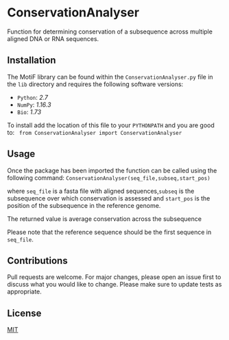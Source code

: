 # ConservationAnalyser
Function for determining conservation of a subsequence across multiple aligned DNA or RNA sequences.

## Installation

The MotiF library can be found within the `ConservationAnalyser.py` file in the `lib` directory and requires the following software versions:


- `Python`: *2.7*
- `NumPy`: *1.16.3* 
- `Bio`: *1.73*

To install add the location of this file to your `PYTHONPATH` and you are good to: ` from ConservationAnalyser import ConservationAnalyser`

## Usage

Once the package has been imported the function can be called using the following command: `ConservationAnalyser(seq_file,subseq,start_pos)`

where `seq_file` is a fasta file with aligned sequences,`subseq` is the subsequence over which conservation is assessed and `start_pos` is the position of the subsequence in the reference genome.

The returned value is average conservation across the subsequence

Please note that the reference sequence should be the first sequence in `seq_file`.

## Contributions
 
Pull requests are welcome. For major changes, please open an issue first to discuss what you would like to change.
Please make sure to update tests as appropriate.
  
## License

[MIT](LICENSE)
